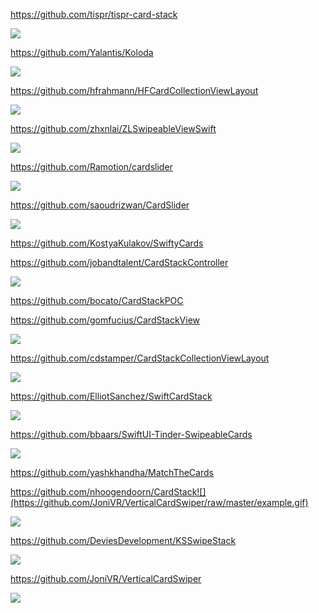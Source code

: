 https://github.com/tispr/tispr-card-stack

![](https://github.com/tispr/tispr-card-stack/raw/master/Screenshot_main.gif)

https://github.com/Yalantis/Koloda

![](https://github.com/Yalantis/Koloda/raw/master/Koloda_v2_example_animation.gif)

https://github.com/hfrahmann/HFCardCollectionViewLayout

![](https://raw.githubusercontent.com/hfrahmann/HFCardCollectionViewLayout/master/ReadmeAssets/Screenplay.gif)

https://github.com/zhxnlai/ZLSwipeableViewSwift

![](https://github.com/zhxnlai/ZLSwipeableViewSwift/raw/master/Previews/animation.gif)

https://github.com/Ramotion/cardslider

![](https://github.com/Ramotion/cardslider/raw/master/iOS_Card_Slider.gif)

https://github.com/saoudrizwan/CardSlider

![](https://cloud.githubusercontent.com/assets/7799382/23380926/88e837ee-fcf1-11e6-917a-49de8fc8ee13.gif)

https://github.com/KostyaKulakov/SwiftyCards

https://github.com/jobandtalent/CardStackController

![](https://github.com/jobandtalent/CardStackController/raw/master/Assets/cards.gif?raw=true)

https://github.com/bocato/CardStackPOC

https://github.com/gomfucius/CardStackView

![](https://github.com/gomfucius/CardStackView/raw/master/Example/example.gif?raw=true)

https://github.com/cdstamper/CardStackCollectionViewLayout

![](https://camo.githubusercontent.com/d708d5987e869158df6d9e93f6b7f9bc2423dccd/68747470733a2f2f6d656469612e67697068792e636f6d2f6d656469612f5970594a364b6f776e794b79755266524c4a2f67697068792e676966)

https://github.com/ElliotSanchez/SwiftCardStack

![](https://github.com/ElliotSanchez/SwiftCardStack/raw/master/stack.gif)

https://github.com/bbaars/SwiftUI-Tinder-SwipeableCards

![](https://camo.githubusercontent.com/bd587778686550595ef4adaa139509b599fe1478/68747470733a2f2f6d656469612e67697068792e636f6d2f6d656469612f6b4564383045454e35574d3336323530424b2f67697068792e676966)

https://github.com/yashkhandha/MatchTheCards

https://github.com/nhoogendoorn/CardStack![](https://github.com/JoniVR/VerticalCardSwiper/raw/master/example.gif)

![](https://github.com/nhoogendoorn/CardStack/raw/master/CardStackExample/CardStackExample.gif)

https://github.com/DeviesDevelopment/KSSwipeStack

![](https://camo.githubusercontent.com/0c98618dc067d31bf4a0126d408082f3911d4181/68747470733a2f2f6d656469612e67697068792e636f6d2f6d656469612f7738426e6d736a634a79464b552f67697068792e676966)

https://github.com/JoniVR/VerticalCardSwiper

![](https://github.com/JoniVR/VerticalCardSwiper/raw/master/example.gif)
